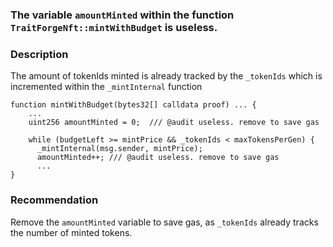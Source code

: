 ### The variable `amountMinted` within the function `TraitForgeNft::mintWithBudget` is useless.

### Description
The amount of tokenIds minted is already tracked by the `_tokenIds` which is incremented within the `_mintInternal` function
```solidity
function mintWithBudget(bytes32[] calldata proof) ... {
    ...
    uint256 amountMinted = 0;  /// @audit useless. remove to save gas

    while (budgetLeft >= mintPrice && _tokenIds < maxTokensPerGen) {
      _mintInternal(msg.sender, mintPrice);
      amountMinted++; /// @audit useless. remove to save gas
      ...
}
```

### Recommendation
Remove the `amountMinted` variable to save gas, as `_tokenIds` already tracks the number of minted tokens.